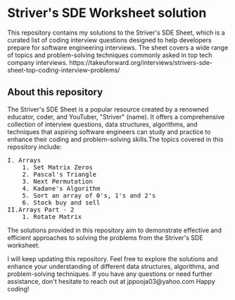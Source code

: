 <h1>Striver's SDE Worksheet solution</h1>

<p>This repository contains my solutions to the Striver's SDE Sheet, which is a curated list of coding interview questions designed to help developers prepare for software engineering interviews. The sheet covers a wide range of topics and problem-solving techniques commonly asked in top tech company interviews. https://takeuforward.org/interviews/strivers-sde-sheet-top-coding-interview-problems/</p>

<h2>About this repository</h2>

<p>The Striver's SDE Sheet is a popular resource created by a renowned educator, coder, and YouTuber, "Striver" (name). It offers a comprehensive collection of interview questions, data structures, algorithms, and techniques that aspiring software engineers can study and practice to enhance their coding and problem-solving skills.The topics covered in this repository include:</p>

<pre>
I. Arrays
    1. Set Matrix Zeros
    2. Pascal's Triangle
    3. Next Permutation
    4. Kadane's Algorithm
    5. Sort an array of 0's, 1's and 2's
    6. Stock buy and sell
II.Arrays Part - 2
    1. Rotate Matrix
</pre>

<p>The solutions provided in this repository aim to demonstrate effective and efficient approaches to solving the problems from the Striver's SDE worksheet.</p>

<p>I will keep updating this repository. Feel free to explore the solutions and enhance your understanding of different data structures, algorithms, and problem-solving techniques. If you have any questions or need further assistance, don't hesitate to reach out at jppooja03@yahoo.com
Happy coding!</p>
